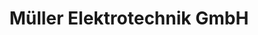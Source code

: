 ---
title: "Müller Elektrotechnik GmbH"
url: /bad-schussenried/mueller-elektrotechnik-gmbh/
shop: Elektrisch
---